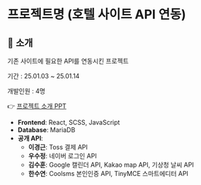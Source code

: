 # 프로젝트명 (호텔 사이트 API 연동)

## 📝 소개
기존 사이트에 필요한 API를 연동시킨 프로젝트

기간 : 25.01.03 ~ 25.01.14

개발인원 : 4명

👉 [프로젝트 소개 PPT](https://drive.google.com/drive/folders/1DBtAOxNeNGIUqoTV0znT3dxLUAShyKPv?usp=drive_link)

- **Frontend**: React, SCSS, JavaScript
- **Database**: MariaDB
- **공개 API**:
  - **이경근**: Toss 결제 API  
  - **우수정**: 네이버 로그인 API  
  - **김수훈**: Google 캘린더 API, Kakao map API, 기상청 날씨 API  
  - **한수연**: Coolsms 본인인증 API, TinyMCE 스마트에디터 API  


